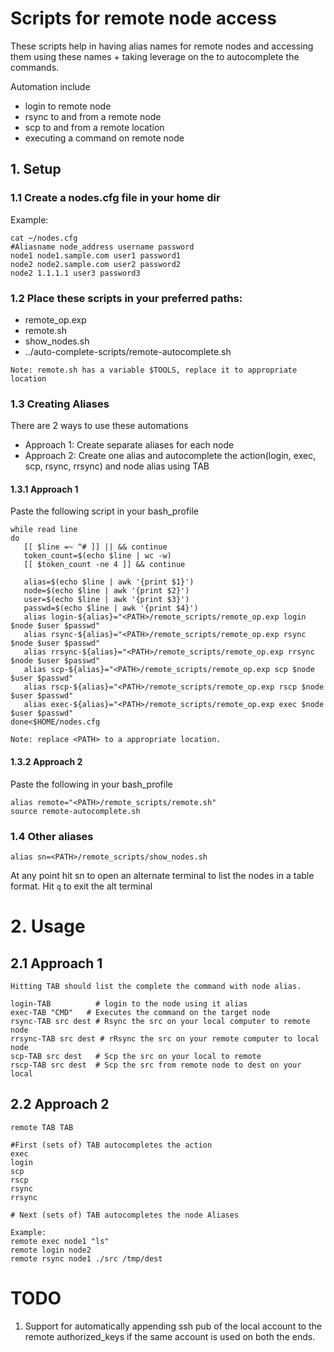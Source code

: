 # Scripts for remote node access

These scripts help in having alias names for remote nodes and accessing them using these names + taking leverage on the <TAB> to autocomplete the commands.


Automation include  
- login to remote node
- rsync to and from a remote node
- scp to and from a remote location
- executing a command on remote node

## 1. Setup

### 1.1 Create a nodes.cfg file in your home dir
Example:
```
cat ~/nodes.cfg
#Aliasname node_address username password
node1 node1.sample.com user1 password1
node2 node2.sample.com user2 password2
node2 1.1.1.1 user3 password3
```

### 1.2 Place these scripts in your preferred paths:
- remote_op.exp
- remote.sh
- show_nodes.sh
- ../auto-complete-scripts/remote-autocomplete.sh

```
Note: remote.sh has a variable $TOOLS, replace it to appropriate location
```

### 1.3 Creating Aliases

There are 2 ways to use these automations
- Approach 1: Create separate aliases for each node
- Approach 2: Create one alias and autocomplete the action(login, exec, scp, rsync, rrsync) and node alias using TAB

#### 1.3.1 Approach 1
Paste the following script in your bash_profile
```
while read line
do
   [[ $line =~ ^# ]] || && continue
   token_count=$(echo $line | wc -w)
   [[ $token_count -ne 4 ]] && continue

   alias=$(echo $line | awk '{print $1}')
   node=$(echo $line | awk '{print $2}')
   user=$(echo $line | awk '{print $3}')
   passwd=$(echo $line | awk '{print $4}')
   alias login-${alias}="<PATH>/remote_scripts/remote_op.exp login $node $user $passwd"
   alias rsync-${alias}="<PATH>/remote_scripts/remote_op.exp rsync $node $user $passwd"
   alias rrsync-${alias}="<PATH>/remote_scripts/remote_op.exp rrsync $node $user $passwd"
   alias scp-${alias}="<PATH>/remote_scripts/remote_op.exp scp $node $user $passwd"
   alias rscp-${alias}="<PATH>/remote_scripts/remote_op.exp rscp $node $user $passwd"
   alias exec-${alias}="<PATH>/remote_scripts/remote_op.exp exec $node $user $passwd"
done<$HOME/nodes.cfg
```
```
Note: replace <PATH> to a appropriate location.
```

#### 1.3.2 Approach 2
Paste the following in your bash_profile
```
alias remote="<PATH>/remote_scripts/remote.sh"
source remote-autocomplete.sh
```

### 1.4 Other aliases
```
alias sn=<PATH>/remote_scripts/show_nodes.sh
```
At any point hit sn<enter> to open an alternate terminal to list the nodes in a
table format. Hit ```q``` to exit the alt terminal

# 2. Usage

## 2.1 Approach 1
```
Hitting TAB should list the complete the command with node alias.

login-TAB          # login to the node using it alias
exec-TAB "CMD"   # Executes the command on the target node
rsync-TAB src dest # Rsync the src on your local computer to remote node
rrsync-TAB src dest # rRsync the src on your remote computer to local node
scp-TAB src dest   # Scp the src on your local to remote  
rscp-TAB src dest  # Scp the src from remote node to dest on your local
```

## 2.2 Approach 2
```
remote TAB TAB

#First (sets of) TAB autocompletes the action
exec
login
scp
rscp
rsync
rrsync

# Next (sets of) TAB autocompletes the node Aliases

Example:
remote exec node1 "ls"
remote login node2
remote rsync node1 ./src /tmp/dest
```

# TODO
1. Support for automatically appending ssh pub of the local account to the remote authorized_keys if the same account is used on both the ends.
